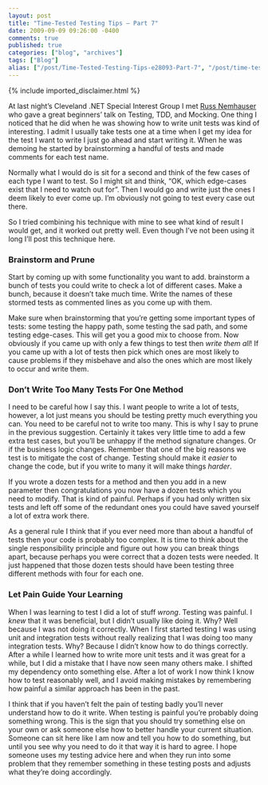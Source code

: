 ```yaml
---
layout: post
title: "Time-Tested Testing Tips – Part 7"
date: 2009-09-09 09:26:00 -0400
comments: true
published: true
categories: ["blog", "archives"]
tags: ["Blog"]
alias: ["/post/Time-Tested-Testing-Tips-e28093-Part-7", "/post/time-tested-testing-tips-e28093-part-7"]
---
```

<!-- more -->
{% include imported_disclaimer.html %}
<p>At last night&rsquo;s Cleveland .NET Special Interest Group I met <a href="http://russology.com/" target="_blank">Russ Nemhauser</a> who gave a great beginners&rsquo; talk on Testing, TDD, and Mocking. One thing I noticed that he did when he was showing how to write unit tests was kind of interesting. I admit I usually take tests one at a time when I get my idea for the test I want to write I just go ahead and start writing it. When he was demoing he started by brainstorming a handful of tests and made comments for each test name.</p>
<p>Normally what I would do is sit for a second and think of the few cases of each type I want to test. So I might sit and think, &ldquo;OK, which edge-cases exist that I need to watch out for&rdquo;. Then I would go and write just the ones I deem likely to ever come up. I&rsquo;m obviously not going to test every case out there.</p>
<p>So I tried combining his technique with mine to see what kind of result I would get, and it worked out pretty well. Even though I&rsquo;ve not been using it long I&rsquo;ll post this technique here.</p>
<h3>Brainstorm and Prune</h3>
<p>Start by coming up with some functionality you want to add. brainstorm a bunch of tests you could write to check a lot of different cases. Make a bunch, because it doesn&rsquo;t take much time. Write the names of these stormed tests as commented lines as you come up with them.</p>
<p>Make sure when brainstorming that you&rsquo;re getting some important types of tests: some testing the happy path, some testing the sad path, and some testing edge-cases. This will get you a good mix to choose from. Now obviously if you came up with only a few things to test then <em>write them all</em>! If you came up with a lot of tests then pick which ones are most likely to cause problems if they misbehave and also the ones which are most likely to occur and write them.</p>
<h3>Don&rsquo;t Write Too Many Tests For One Method</h3>
<p>I need to be careful how I say this. I want people to write a lot of tests, however, a lot just means you should be testing pretty much everything you can. You need to be careful not to write too many. This is why I say to prune in the previous suggestion. Certainly it takes very little time to add a few extra test cases, but you&rsquo;ll be unhappy if the method signature changes. Or if the business logic changes. Remember that one of the big reasons we test is to mitigate the cost of change. Testing should make it <em>easier</em> to change the code, but if you write to many it will make things <em>harder</em>.</p>
<p>If you wrote a dozen tests for a method and then you add in a new parameter then congratulations you now have a dozen tests which you need to modify. That is kind of painful. Perhaps if you had only written six tests and left off some of the redundant ones you could have saved yourself a lot of extra work there.</p>
<p>As a general rule I think that if you ever need more than about a handful of tests then your code is probably too complex. It is time to think about the single responsibility principle and figure out how you can break things apart, because perhaps you were correct that a dozen tests were needed. It just happened that those dozen tests should have been testing three different methods with four for each one.</p>
<h3>Let Pain Guide Your Learning</h3>
<p>When I was learning to test I did a lot of stuff <em>wrong</em>. Testing was painful.<em>&nbsp;</em>I <em>knew</em> that it was beneficial, but I didn&rsquo;t usually like doing it. Why? Well because I was not doing it correctly. When I first started testing I was using unit and integration tests without really realizing that I was doing too many integration tests. Why? Because I didn&rsquo;t know how to do things correctly. After a while I learned how to write more unit tests and it was great for a while, but I did a mistake that I have now seen many others make. I shifted my dependency onto something else. After a lot of work I now think I know how to test reasonably well, and I avoid making mistakes by remembering how painful a similar approach has been in the past.</p>
<p>I think that if you haven&rsquo;t felt the pain of testing badly you&rsquo;ll never understand how to do it write. When testing is painful you&rsquo;re probably doing something wrong. This is the sign that you should try something else on your own or ask someone else how to better handle your current situation. Someone can sit here like I am now and tell you how to do something, but until you see why you need to do it that way it is hard to agree. I hope someone uses my testing advice here and when they run into some problem that they remember something in these testing posts and adjusts what they&rsquo;re doing accordingly.</p>
